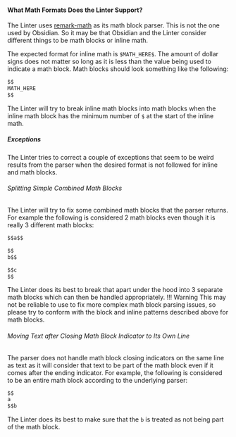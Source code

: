 #### What Math Formats Does the Linter Support?

The Linter uses [remark-math](https://github.com/remarkjs/remark-math) as its math block parser. This is not the one used by Obsidian.
So it may be that Obsidian and the Linter consider different things to be math blocks or inline math.

The expected format for inline math is `$MATH_HERE$`. The amount of dollar signs does not matter so long as it is less than the value being
used to indicate a math block. Math blocks should look something like the following:

``` markdown
$$
MATH_HERE
$$
```

The Linter will try to break inline math blocks into math blocks when the inline math block has the minimum number of `$` at the start of
the inline math.

##### Exceptions

The Linter tries to correct a couple of exceptions that seem to be weird results from the parser when the desired format is not followed for inline and math blocks.

###### Splitting Simple Combined Math Blocks

The Linter will try to fix some combined math blocks that the parser returns. For example the following is considered 2 math blocks even
though it is really 3 different math blocks:

``` markdown
$$a$$

$$
b$$

$$c
$$
```

The Linter does its best to break that apart under the hood into 3 separate math blocks which can then be handled appropriately.
!!! Warning
    This may not be reliable to use to fix more complex math block parsing issues, so please try to conform with the block and inline
    patterns described above for math blocks.

###### Moving Text after Closing Math Block Indicator to Its Own Line

The parser does not handle math block closing indicators on the same line as text as it will consider that text to be part of the math
block even if it comes after the ending indicator. For example, the following is considered to be an entire math block according to 
the underlying parser:

``` markdown
$$
a
$$b
```

The Linter does its best to make sure that the `b` is treated as not being part of the math block.
